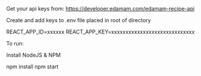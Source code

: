 
Get your api keys from: 
	https://developer.edamam.com/edamam-recipe-api

Create and add keys to .env file placed in root of directory

REACT_APP_ID=xxxxxx
REACT_APP_KEY=xxxxxxxxxxxxxxxxxxxxxxxxxxxxx

To run: 

Install NodeJS & NPM

npm install
npm start


